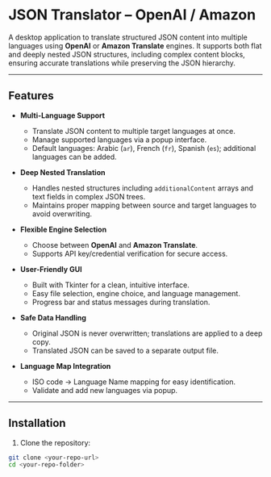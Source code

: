 # JSON Translator – OpenAI / Amazon

A desktop application to translate structured JSON content into multiple languages using **OpenAI** or **Amazon Translate** engines. It supports both flat and deeply nested JSON structures, including complex content blocks, ensuring accurate translations while preserving the JSON hierarchy.

---

## Features

- **Multi-Language Support**
  - Translate JSON content to multiple target languages at once.
  - Manage supported languages via a popup interface.
  - Default languages: Arabic (`ar`), French (`fr`), Spanish (`es`); additional languages can be added.

- **Deep Nested Translation**
  - Handles nested structures including `additionalContent` arrays and text fields in complex JSON trees.
  - Maintains proper mapping between source and target languages to avoid overwriting.

- **Flexible Engine Selection**
  - Choose between **OpenAI** and **Amazon Translate**.
  - Supports API key/credential verification for secure access.

- **User-Friendly GUI**
  - Built with Tkinter for a clean, intuitive interface.
  - Easy file selection, engine choice, and language management.
  - Progress bar and status messages during translation.

- **Safe Data Handling**
  - Original JSON is never overwritten; translations are applied to a deep copy.
  - Translated JSON can be saved to a separate output file.

- **Language Map Integration**
  - ISO code → Language Name mapping for easy identification.
  - Validate and add new languages via popup.

---

## Installation

1. Clone the repository:

```bash
git clone <your-repo-url>
cd <your-repo-folder>
